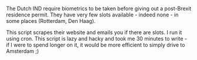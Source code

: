 The Dutch IND require biometrics to be taken before giving out a post-Brexit
residence permit. They have very few slots available - indeed none - in some
places (Rotterdam, Den Haag).

This script scrapes their website and emails you if there are slots. I run it
using cron. This script is lazy and hacky and took me 30 minutes to write -
if I were to spend longer on it, it would be more efficient to simply drive
to Amsterdam ;)
